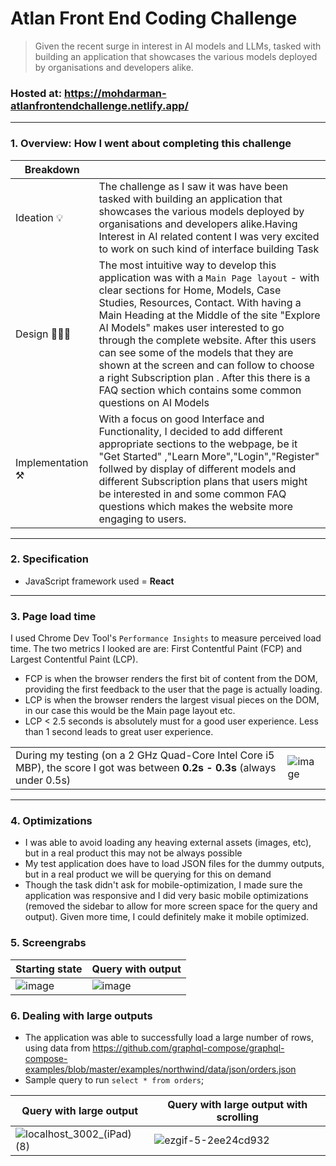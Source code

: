 # Atlan Front End Coding Challenge

> Given the recent surge in interest in AI models and LLMs, tasked with building an application that showcases the various models deployed by organisations and developers alike.

### Hosted at: https://mohdarman-atlanfrontendchallenge.netlify.app/

----------

### 1. Overview: How I went about completing this challenge

| Breakdown  |   |
|---|---|
| Ideation 💡  |  The challenge as I saw it was have been tasked with building an application that showcases the various models deployed by organisations and developers alike.Having Interest in AI related content I was very excited to work on such kind of interface building Task  |
| Design 🧑🏻‍🎨  | The most intuitive way to develop this application was with a `Main Page layout` - with clear sections for Home, Models, Case Studies, Resources, Contact. With having a Main Heading at the Middle of the site "Explore AI Models" makes user interested to go through the complete website. After this users can see some of the models that they are shown at the screen and can follow to choose a right Subscription plan . After this there is a FAQ section which contains some common questions on AI Models |
| Implementation ⚒️  |  With a focus on good Interface and Functionality, I decided to add different appropriate sections to the webpage, be it "Get Started" ,"Learn More","Login","Register" follwed by display of different models and different Subscription plans that users might be interested in and some common FAQ questions which makes the website more engaging to users. |

----------

### 2. Specification

- JavaScript framework used = **React**
----------

### 3. Page load time

I used Chrome Dev Tool's `Performance Insights` to measure perceived load time. The two metrics I looked are are: First Contentful Paint (FCP) and Largest Contentful Paint (LCP).
- FCP is when the browser renders the first bit of content from the DOM, providing the first feedback to the user that the page is actually loading.
- LCP is when the browser renders the largest visual pieces on the DOM, in our case this would be the Main page layout etc.
- LCP < 2.5 seconds is absolutely must for a good user experience. Less than 1 second leads to great user experience.


|   |   |
|---|---|
| During my testing (on a 2 GHz Quad-Core Intel Core i5 MBP), the score I got was between **0.2s - 0.3s** (always under 0.5s)   |  ![image](https://user-images.githubusercontent.com/8691395/171365937-e4f24bec-6ee5-4297-85f0-f331bd203a8b.png) |


----------

### 4. Optimizations

- I was able to avoid loading any heaving external assets (images, etc), but in a real product this may not be always possible
- My test application does have to load JSON files for the dummy outputs, but in a real product we will be querying for this on demand
- Though the task didn't ask for mobile-optimization, I made sure the application was responsive and I did very basic mobile optimizations (removed the sidebar to allow for more screen space for the query and output). Given more time, I could definitely make it mobile optimized.



### 5. Screengrabs

| Starting state  | Query with output |
|---|---|
| ![image](https://user-images.githubusercontent.com/8691395/171362263-404ddf9c-2aed-4677-9d91-be6e659895a6.png) | ![image](https://user-images.githubusercontent.com/8691395/171362311-9bd4b604-dad8-4814-8456-745eb38742fd.png) |


### 6. Dealing with large outputs
- The application was able to successfully load a large number of rows, using data from https://github.com/graphql-compose/graphql-compose-examples/blob/master/examples/northwind/data/json/orders.json
- Sample query to run `select * from orders`;

|  Query with large output |   Query with large output with scrolling |
|---|---|
| ![localhost_3002_(iPad) (8)](https://user-images.githubusercontent.com/8691395/171368792-89c35ff7-7b07-4f35-99ba-f2fe4ecd3b00.png) |  ![ezgif-5-2ee24cd932](https://user-images.githubusercontent.com/8691395/171369275-68fd243c-b8e8-4e00-acda-ee4974172921.gif) |
